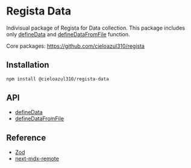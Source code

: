 # Regista Data

Indivisual package of Regista for Data collection. This package includes only [defineData](../../docs/api/defineData.md) and [defineDataFromFile](../../docs/api/defineDataFromFile.md) function.

Core packages: <https://github.com/cieloazul310/regista>

## Installation

```sh
npm install @cieloazul310/regista-data
```

## API

- [defineData](../../docs/api/defineData.md)
- [defineDataFromFile](../../docs/api/defineDataFromFile.md)

## Reference

- [Zod]
- [next-mdx-remote]

[Zod]: https://zod.dev/ "Zod"
[next-mdx-remote]: https://github.com/hashicorp/next-mdx-remote "next-mdx-remote"
